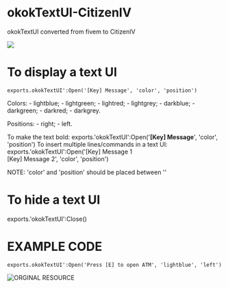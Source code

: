 # okokTextUI-CitizenIV

okokTextUI converted from fivem to CitizenIV

![](https://forum.cfx.re/uploads/default/original/4X/8/2/d/82d5338601c5e65b9b8eb59dadf1ae295a7f3d46.gif)

# To display a text UI

`exports.okokTextUI':Open('[Key] Message', 'color', 'position')`

Colors:
	- lightblue;
	- lightgreen;
	- lightred;
	- lightgrey;
	- darkblue;
	- darkgreen;
	- darkred;
	- darkgrey.

Positions:
	- right;
	- left.

To make the text bold: exports.'okokTextUI':Open('<b>[Key] Message</b>', 'color', 'position')
To insert multiple lines/commands in a text UI: exports.'okokTextUI':Open('[Key] Message 1<br>[Key] Message 2', 'color', 'position')

NOTE: 'color' and 'position' should be placed between ''

# To hide a text UI

exports.'okokTextUI':Close()

# EXAMPLE CODE

`exports.okokTextUI':Open('Press [E] to open ATM', 'lightblue', 'left')`

![ORGINAL RESOURCE](https://forum.cfx.re/t/okoktextui-standalone-paid/4182451)
